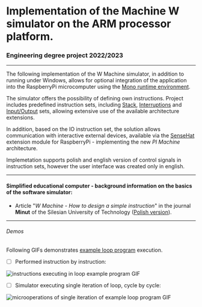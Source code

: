 # Implementation of the Machine W simulator on the ARM processor platform.

### Engineering degree project 2022/2023

---
The following implementation of the W Machine simulator, in addition to running under Windows, allows for optional integration of the application into the RaspberryPi microcomputer using the [Mono runtime environment](https://www.mono-project.com/docs/advanced/runtime/). 

The simulator offers the possibility of defining own instructions. Project includes predefined instruction sets, including [Stack](https://github.com/chylaa/maszynaPi/blob/main/src/.instructions/Stack.lst), [Interruptions](https://github.com/chylaa/maszynaPi/blob/main/src/.instructions/Interruptions.lst) and [Input/Output](https://github.com/chylaa/maszynaPi/blob/main/src/.instructions/IO.lst) sets, allowing extensive use of the available architecture extensions.

In addition, based on the IO instruction set, the solution allows communication with interactive
external devices, available via the [SenseHat](https://www.raspberrypi.com/products/sense-hat/) extension module for RaspberryPi - implementing the new *PI Machine* architecture.

Implemetation supports polish and english version of control signals in instruction sets, however the user interface was created only in english.

---

#### Simplified educational computer - background information on the basics of the software simulator: 
 
 - Article "*W Machine - How to design a simple instruction*" in the journal **Minut** of the Silesian University of Technology ([Polish version](https://minut.polsl.pl/articles/C-19-004.pdf 'Maszyna W - jak zaprojektować prosty rozkaz')).

---

###### Demos

Following GIFs demonstrates [example loop program](/examples/programs/loop.prg) execution. 

- [ ] Performed instruction by instruction:

![instructions executing in loop example program GIF](/img/loop-16-instructions.gif)

- [ ] Simulator executing single iteration of loop, cycle by cycle:

![microoperations of single iteration of example loop program GIF](/img/loop-16-instructions.gif)
 
